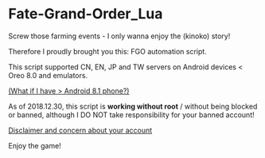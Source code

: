 # Fate-Grand-Order_Lua
Screw those farming events - I only wanna enjoy the (kinoko) story!

Therefore I proudly brought you this: FGO automation script.

This script supported CN, EN, JP and TW servers on Android devices < Oreo 8.0 and emulators.

[(What if I have > Android 8.1 phone?)](android81.md)

As of 2018.12.30, this script is **working without root** / without being blocked or banned, although I DO NOT take responsibility for your banned account! 

[Disclaimer and concern about your account](account-safety.md)

Enjoy the game!
